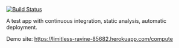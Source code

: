 [![Build Status](https://travis-ci.org/serdarkacka/demoapp.svg?branch=master)](https://travis-ci.org/serdarkacka/demoapp)



A test app with continuous integration, static analysis, automatic deployment.

Demo site: https://limitless-ravine-85682.herokuapp.com/compute